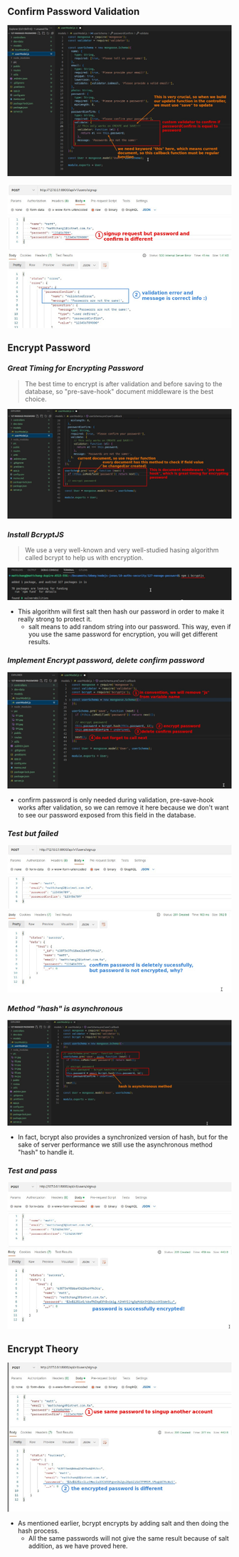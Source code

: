 ## **Confirm Password Validation**

![Alt confirm password validate](pic/01.jpg)

![Alt test with Postman](pic/02.jpg)

## **Encrypt Password**

### _Great Timing for Encrypting Password_

> The best time to encrypt is after validation and before saving to the database, so "pre-save-hook" document middleware is the best choice.

![Alt pre save hook, document middleware](pic/03.jpg)

### _Install BcryptJS_

> We use a very well-known and very well-studied hasing algorithm called bcrypt to help us with encryption.

![Alt install bcryptjs](pic/04.jpg)

- This algorithm will first salt then hash our password in order to make it really strong to protect it.
  - salt means to add random string into our password. This way, even if you use the same password for encryption, you will get different results.

### _Implement Encrypt password, delete confirm password_

![Alt encrypt password, delete confirm password, next](pic/05.jpg)

- confirm password is only needed during validation, pre-save-hook works after validation, so we can remove it here because we don't want to see our password exposed from this field in the database.

### _Test but failed_

![Alt test bug failed](pic/06.jpg)

### _Method "hash" is asynchronous_

![Alt forgot hash method is async, fix it](pic/07.jpg)

- In fact, bcrypt also provides a synchronized version of hash, but for the sake of server performance we still use the asynchronous method "hash" to handle it.

### _Test and pass_

![Alt test it again](pic/08.jpg)

## **Encrypt Theory**

![Alt signup another account with same password](pic/09.jpg)

- As mentioned earlier, bcrypt encrypts by adding salt and then doing the hash process.
  - All the same passwords will not give the same result because of salt addition, as we have proved here.
